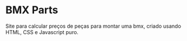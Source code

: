 <h1>BMX Parts</h1>

Site para calcular preços de peças para montar uma bmx, criado usando HTML, CSS e Javascript puro.
